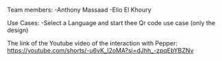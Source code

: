 Team members:
  -Anthony Massaad
  -Elio El Khoury
  
Use Cases:
  -Select a Language and start thee Qr code use case (only the design)
  
The link of the Youtube video of the interaction with Pepper: 
  https://youtube.com/shorts/-u6vK_I2oMA?si=dJhh_-zpqEbYBZNv
  
